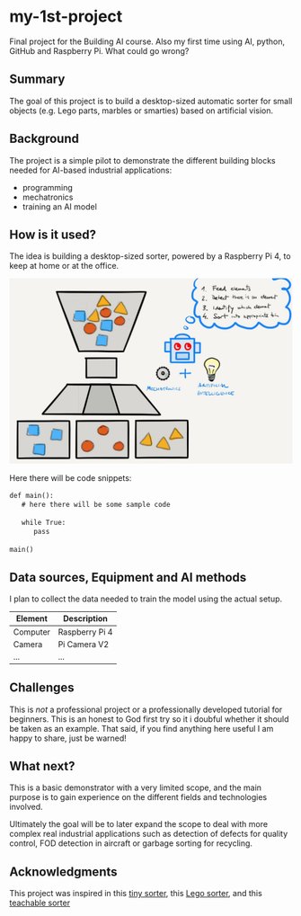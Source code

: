 # my-1st-project

Final project for the Building AI course. Also my first time using AI, python, GitHub and Raspberry Pi. What could go wrong? 

## Summary

The goal of this project is to build a desktop-sized automatic sorter for small objects (e.g. Lego parts, marbles or smarties) based on artificial vision. 

## Background

The project is a simple pilot to demonstrate the different building blocks needed for AI-based industrial applications:
* programming
* mechatronics 
* training an AI model

## How is it used?

The idea is building a desktop-sized sorter, powered by a Raspberry Pi 4, to keep at home or at the office.

![A first sketch of the concept](https://github.com/mhered/my-1st-project/blob/main/first-draft.jpg)

Here there will be code snippets:
```
def main():
   # here there will be some sample code
   
   while True:
      pass

main()
```

## Data sources, Equipment and AI methods

I plan to collect the data needed to train the model using the actual setup.

| Element   | Description |
| ----------- | ----------- |
| Computer     | Raspberry Pi 4       |
| Camera   |   Pi Camera V2      |
| ...      | ...       |

## Challenges

This is _not_ a professional project or a professionally developed tutorial for beginners. This is an honest to God first try so it i doubful whether it should be taken as an example. That said, if you find anything here useful I am happy to share, just be warned!

## What next?

This is a basic demonstrator with a very limited scope, and the main purpose is to gain experience on the different fields and technologies involved. 

Ultimately the goal will be to later expand the scope to deal with more complex real industrial applications such as detection of defects for quality control, FOD detection in aircraft or garbage sorting for recycling. 

## Acknowledgments

This project was inspired in this [tiny sorter](https://experiments.withgoogle.com/tiny-sorter/view), this [Lego sorter](https://www.hackster.io/news/this-amazing-ai-powered-machine-can-sort-every-lego-brick-ever-made-21abaa41e4d5), and this [teachable sorter](https://coral.ai/projects/teachable-sorter/#project-intro)
